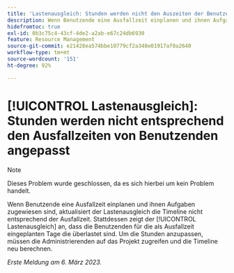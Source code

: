 ```yaml
---
title: 'Lastenausgleich: Stunden werden nicht den Auszeiten der Benutzenden entsprechend angepasst'
description: Wenn Benutzende eine Ausfallzeit einplanen und ihnen Aufgaben zugewiesen sind, aktualisiert der Lastenausgleich die Timeline nicht entsprechend der Ausfallzeit. Stattdessen zeigt der Lastenausgleich an, dass die Benutzenden für die als Ausfallzeit eingeplanten Tage überlastet sind. Um die Stunden anzupassen, müssen die Administrierenden auf das Projekt zugreifen und die Timeline neu berechnen.
hidefromtoc: true
exl-id: 0b3c75c4-43cf-4de2-a2ab-e67c24db6930
feature: Resource Management
source-git-commit: e21428ea574bbe10779cf2a348e01917af0a2640
workflow-type: tm+mt
source-wordcount: '151'
ht-degree: 92%

---
```


# [!UICONTROL Lastenausgleich]: Stunden werden nicht entsprechend den Ausfallzeiten von Benutzenden angepasst

>[!NOTE]
>
>Dieses Problem wurde geschlossen, da es sich hierbei um kein Problem handelt.

Wenn Benutzende eine Ausfallzeit einplanen und ihnen Aufgaben zugewiesen sind, aktualisiert der Lastenausgleich die Timeline nicht entsprechend der Ausfallzeit. Stattdessen zeigt der [!UICONTROL Lastenausgleich] an, dass die Benutzenden für die als Ausfallzeit eingeplanten Tage die überlastet sind. Um die Stunden anzupassen, müssen die Administrierenden auf das Projekt zugreifen und die Timeline neu berechnen.

_Erste Meldung am 6. März 2023._
